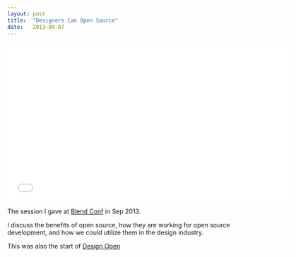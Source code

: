 ```yaml
---
layout: post
title:  "Designers Can Open Source"
date:   2013-09-07
---
```

<div class="videoWrapper">
  <iframe width="640" height="360" src="//www.youtube.com/embed/djf8sLjtbzU?rel=0&amp;controls=0&amp;showinfo=0" frameborder="0" allowfullscreen></iframe>
</div>

The session I gave at [Blend Conf](http://2013.blendconf.com/schedule/designers-can-open-source/) in Sep 2013.

I discuss the benefits of open source, how they are working for open source development, and how we could utilize them in the design industry.

This was also the start of [Design Open](http://designopen.org)
